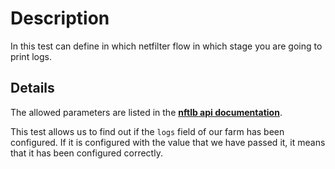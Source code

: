 # Description

In this test can define in which netfilter flow in which stage you are going to print logs.

## Details

The allowed parameters are listed in the [**nftlb api documentation**](https://github.com/zevenet/nftlb).

This test allows us to find out if the `logs` field of our farm has been configured. If it is configured with the value that we have passed it, it means that it has been configured correctly.
